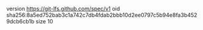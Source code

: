 version https://git-lfs.github.com/spec/v1
oid sha256:8a5ed752bab3c1a742c7db4fdab2bbb10d2ee0797c5b94e8fa3b4529dcb6cb1b
size 10
